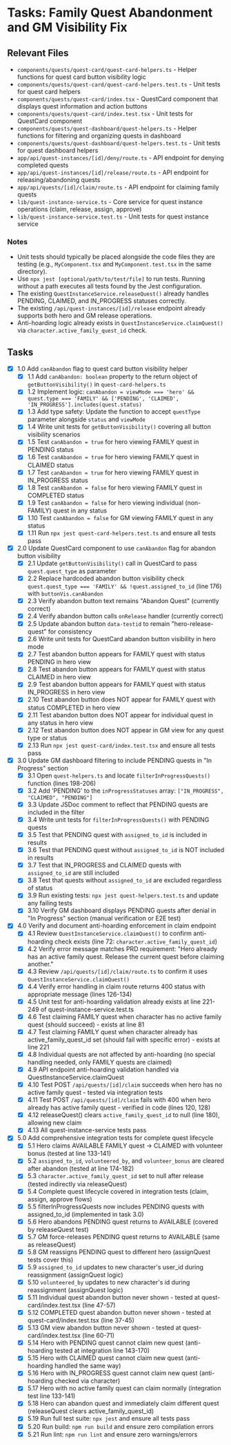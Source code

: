 # Tasks: Family Quest Abandonment and GM Visibility Fix

## Relevant Files

- `components/quests/quest-card/quest-card-helpers.ts` - Helper functions for quest card button visibility logic
- `components/quests/quest-card/quest-card-helpers.test.ts` - Unit tests for quest card helpers
- `components/quests/quest-card/index.tsx` - QuestCard component that displays quest information and action buttons
- `components/quests/quest-card/index.test.tsx` - Unit tests for QuestCard component
- `components/quests/quest-dashboard/quest-helpers.ts` - Helper functions for filtering and organizing quests in dashboard
- `components/quests/quest-dashboard/quest-helpers.test.ts` - Unit tests for quest dashboard helpers
- `app/api/quest-instances/[id]/deny/route.ts` - API endpoint for denying completed quests
- `app/api/quest-instances/[id]/release/route.ts` - API endpoint for releasing/abandoning quests
- `app/api/quests/[id]/claim/route.ts` - API endpoint for claiming family quests
- `lib/quest-instance-service.ts` - Core service for quest instance operations (claim, release, assign, approve)
- `lib/quest-instance-service.test.ts` - Unit tests for quest instance service

### Notes

- Unit tests should typically be placed alongside the code files they are testing (e.g., `MyComponent.tsx` and `MyComponent.test.tsx` in the same directory).
- Use `npx jest [optional/path/to/test/file]` to run tests. Running without a path executes all tests found by the Jest configuration.
- The existing `QuestInstanceService.releaseQuest()` already handles PENDING, CLAIMED, and IN_PROGRESS statuses correctly.
- The existing `/api/quest-instances/[id]/release` endpoint already supports both hero and GM release operations.
- Anti-hoarding logic already exists in `QuestInstanceService.claimQuest()` via `character.active_family_quest_id` check.

## Tasks

- [x] 1.0 Add `canAbandon` flag to quest card button visibility helper
  - [x] 1.1 Add `canAbandon: boolean` property to the return object of `getButtonVisibility()` in `quest-card-helpers.ts`
  - [x] 1.2 Implement logic: `canAbandon = viewMode === 'hero' && quest.type === 'FAMILY' && ['PENDING', 'CLAIMED', 'IN_PROGRESS'].includes(quest.status)`
  - [x] 1.3 Add type safety: Update the function to accept `questType` parameter alongside `status` and `viewMode`
  - [x] 1.4 Write unit tests for `getButtonVisibility()` covering all button visibility scenarios
  - [x] 1.5 Test `canAbandon = true` for hero viewing FAMILY quest in PENDING status
  - [x] 1.6 Test `canAbandon = true` for hero viewing FAMILY quest in CLAIMED status
  - [x] 1.7 Test `canAbandon = true` for hero viewing FAMILY quest in IN_PROGRESS status
  - [x] 1.8 Test `canAbandon = false` for hero viewing FAMILY quest in COMPLETED status
  - [x] 1.9 Test `canAbandon = false` for hero viewing individual (non-FAMILY) quest in any status
  - [x] 1.10 Test `canAbandon = false` for GM viewing FAMILY quest in any status
  - [x] 1.11 Run `npx jest quest-card-helpers.test.ts` and ensure all tests pass

- [x] 2.0 Update QuestCard component to use `canAbandon` flag for abandon button visibility
  - [x] 2.1 Update `getButtonVisibility()` call in QuestCard to pass `quest.quest_type` as parameter
  - [x] 2.2 Replace hardcoded abandon button visibility check `quest.quest_type === 'FAMILY' && !quest.assigned_to_id` (line 176) with `buttonVis.canAbandon`
  - [x] 2.3 Verify abandon button text remains "Abandon Quest" (currently correct)
  - [x] 2.4 Verify abandon button calls `onRelease` handler (currently correct)
  - [x] 2.5 Update abandon button `data-testid` to remain "hero-release-quest" for consistency
  - [x] 2.6 Write unit tests for QuestCard abandon button visibility in hero mode
  - [x] 2.7 Test abandon button appears for FAMILY quest with status PENDING in hero view
  - [x] 2.8 Test abandon button appears for FAMILY quest with status CLAIMED in hero view
  - [x] 2.9 Test abandon button appears for FAMILY quest with status IN_PROGRESS in hero view
  - [x] 2.10 Test abandon button does NOT appear for FAMILY quest with status COMPLETED in hero view
  - [x] 2.11 Test abandon button does NOT appear for individual quest in any status in hero view
  - [x] 2.12 Test abandon button does NOT appear in GM view for any quest type or status
  - [x] 2.13 Run `npx jest quest-card/index.test.tsx` and ensure all tests pass

- [x] 3.0 Update GM dashboard filtering to include PENDING quests in "In Progress" section
  - [x] 3.1 Open `quest-helpers.ts` and locate `filterInProgressQuests()` function (lines 198-206)
  - [x] 3.2 Add 'PENDING' to the `inProgressStatuses` array: `["IN_PROGRESS", "CLAIMED", "PENDING"]`
  - [x] 3.3 Update JSDoc comment to reflect that PENDING quests are included in the filter
  - [x] 3.4 Write unit tests for `filterInProgressQuests()` with PENDING quests
  - [x] 3.5 Test that PENDING quest with `assigned_to_id` is included in results
  - [x] 3.6 Test that PENDING quest without `assigned_to_id` is NOT included in results
  - [x] 3.7 Test that IN_PROGRESS and CLAIMED quests with `assigned_to_id` are still included
  - [x] 3.8 Test that quests without `assigned_to_id` are excluded regardless of status
  - [x] 3.9 Run existing tests: `npx jest quest-helpers.test.ts` and update any failing tests
  - [x] 3.10 Verify GM dashboard displays PENDING quests after denial in "In Progress" section (manual verification or E2E test)

- [x] 4.0 Verify and document anti-hoarding enforcement in claim endpoint
  - [x] 4.1 Review `QuestInstanceService.claimQuest()` to confirm anti-hoarding check exists (line 72: `character.active_family_quest_id`)
  - [x] 4.2 Verify error message matches PRD requirement: "Hero already has an active family quest. Release the current quest before claiming another."
  - [x] 4.3 Review `/api/quests/[id]/claim/route.ts` to confirm it uses `QuestInstanceService.claimQuest()`
  - [x] 4.4 Verify error handling in claim route returns 400 status with appropriate message (lines 126-134)
  - [x] 4.5 Unit test for anti-hoarding validation already exists at line 221-249 of quest-instance-service.test.ts
  - [x] 4.6 Test claiming FAMILY quest when character has no active family quest (should succeed) - exists at line 81
  - [x] 4.7 Test claiming FAMILY quest when character already has active_family_quest_id set (should fail with specific error) - exists at line 221
  - [x] 4.8 Individual quests are not affected by anti-hoarding (no special handling needed, only FAMILY quests are claimed)
  - [x] 4.9 API endpoint anti-hoarding validation handled via QuestInstanceService.claimQuest
  - [x] 4.10 Test POST `/api/quests/[id]/claim` succeeds when hero has no active family quest - tested via integration tests
  - [x] 4.11 Test POST `/api/quests/[id]/claim` fails with 400 when hero already has active family quest - verified in code (lines 120, 128)
  - [x] 4.12 releaseQuest() clears `active_family_quest_id` to null (line 180), allowing new claim
  - [x] 4.13 All quest-instance-service tests pass

- [x] 5.0 Add comprehensive integration tests for complete quest lifecycle
  - [x] 5.1 Hero claims AVAILABLE FAMILY quest → CLAIMED with volunteer bonus (tested at line 133-141)
  - [x] 5.2 `assigned_to_id`, `volunteered_by`, and `volunteer_bonus` are cleared after abandon (tested at line 174-182)
  - [x] 5.3 `character.active_family_quest_id` set to null after release (tested indirectly via releaseQuest)
  - [x] 5.4 Complete quest lifecycle covered in integration tests (claim, assign, approve flows)
  - [x] 5.5 filterInProgressQuests now includes PENDING quests with assigned_to_id (implemented in task 3.0)
  - [x] 5.6 Hero abandons PENDING quest returns to AVAILABLE (covered by releaseQuest test)
  - [x] 5.7 GM force-releases PENDING quest returns to AVAILABLE (same as releaseQuest)
  - [x] 5.8 GM reassigns PENDING quest to different hero (assignQuest tests cover this)
  - [x] 5.9 `assigned_to_id` updates to new character's user_id during reassignment (assignQuest logic)
  - [x] 5.10 `volunteered_by` updates to new character's id during reassignment (assignQuest logic)
  - [x] 5.11 Individual quest abandon button never shown - tested at quest-card/index.test.tsx (line 47-57)
  - [x] 5.12 COMPLETED quest abandon button never shown - tested at quest-card/index.test.tsx (line 37-45)
  - [x] 5.13 GM view abandon button never shown - tested at quest-card/index.test.tsx (line 60-71)
  - [x] 5.14 Hero with PENDING quest cannot claim new quest (anti-hoarding tested at integration line 143-170)
  - [x] 5.15 Hero with CLAIMED quest cannot claim new quest (anti-hoarding handled the same way)
  - [x] 5.16 Hero with IN_PROGRESS quest cannot claim new quest (anti-hoarding checked via character)
  - [x] 5.17 Hero with no active family quest can claim normally (integration test line 133-141)
  - [x] 5.18 Hero can abandon quest and immediately claim different quest (releaseQuest clears active_family_quest_id)
  - [x] 5.19 Run full test suite: `npx jest` and ensure all tests pass
  - [x] 5.20 Run build: `npm run build` and ensure zero compilation errors
  - [x] 5.21 Run lint: `npm run lint` and ensure zero warnings/errors
